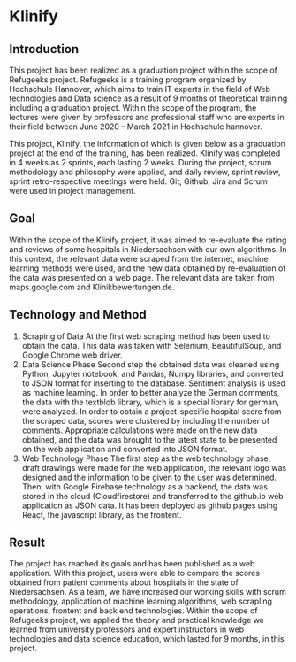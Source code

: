 # **Klinify**

## **Introduction**

This project has been realized as a graduation project within the scope of Refugeeks project. Refugeeks is a training program organized by Hochschule Hannover, which aims to train IT experts in the field of Web technologies and Data science as a result of 9 months of theoretical training including a graduation project. Within the scope of the program, the lectures were given by professors and professional staff who are experts in their field between June 2020 - March 2021 in Hochschule hannover.

This project, Klinify,  the information of which is given below as a graduation project at the end of the training, has been realized. Klinify was completed in 4 weeks as 2 sprints, each lasting 2 weeks. During the project, scrum methodology and philosophy were applied, and daily review, sprint review, sprint retro-respective meetings were held. Git, Github, Jira and Scrum were used in project management.

## **Goal**

Within the scope of the Klinify project, it was aimed to re-evaluate the rating and reviews of some hospitals in Niedersachsen with our own algorithms. In this context, the relevant data were scraped from the internet, machine learning methods were used, and the new data obtained by re-evaluation of the data was presented on a web page. The relevant data are taken from maps.google.com and Klinikbewertungen.de.


## **Technology and Method**

1. Scraping of Data
At the first web scraping method has been used to obtain the data. This data was taken with Selenium, BeautifulSoup, and Google Chrome web driver.
2. Data Science Phase
Second step the obtained data was cleaned using Python, Jupyter notebook, and  Pandas, Numpy libraries, and converted to JSON format for inserting to the database.
Sentiment analysis is used as machine learning. In order to better analyze the German comments, the data with the textblob library, which is a special library for german, were analyzed. In order to obtain a project-specific hospital score from the scraped data, scores were clustered by including the number of comments. 
Appropriate calculations were made on the new data obtained, and the data was brought to the latest state to be presented on the web application and converted into JSON format.
3. Web Technology Phase
The first step as the web technology phase, draft drawings were made for the web application, the relevant logo was designed and the information to be given to the user was determined. Then, with Google Firebase technology as a backend, the data was stored in the cloud (Cloudfirestore) and transferred to the github.io web application as JSON data. It has been deployed as github pages using React, the javascript library, as the frontent.


## **Result**

The project has reached its goals and has been published as a web application. With this project, users were able to compare the scores obtained from patient comments about hospitals in the state of Niedersachsen.
As a team, we have increased our working skills with scrum methodology, application of machine learning algorithms, web scrapling operations, frontent and back end technologies. Within the scope of Refugeeks project, we applied the theory and practical knowledge we learned from university professors and expert instructors in web technologies and data science education, which lasted for 9 months, in this project.
